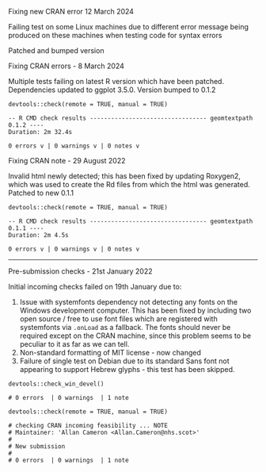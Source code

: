 Fixing new CRAN error 12 March 2024

Failing test on some Linux machines due to different error message being produced on these machines when testing code for syntax errors

Patched and bumped version



Fixing CRAN errors - 8 March 2024

Multiple tests failing on latest R version which have been patched.
Dependencies updated to ggplot 3.5.0.
Version bumped to 0.1.2

```
devtools::check(remote = TRUE, manual = TRUE)

-- R CMD check results --------------------------------- geomtextpath 0.1.2 ----
Duration: 2m 32.4s

0 errors v | 0 warnings v | 0 notes v
```

Fixing CRAN note - 29 August 2022

Invalid html newly detected; this has been fixed by updating Roxygen2, which was
used to create the Rd files from which the html was generated.
Patched to new 0.1.1

```
devtools::check(remote = TRUE, manual = TRUE)

-- R CMD check results --------------------------------- geomtextpath 0.1.1 ----
Duration: 2m 4.5s

0 errors v | 0 warnings v | 0 notes v
```

---

Pre-submission checks - 21st January 2022

Initial incoming checks failed on 19th January due to:
1) Issue with systemfonts dependency not detecting any fonts on the Windows development computer. This has been fixed by including two open source / free to use font files which are registered with systemfonts via `.onLoad` as a fallback. The fonts should never be required except on the CRAN machine, since this problem seems to be peculiar to it as far as we can tell.
2) Non-standard formatting of MIT license - now changed
3) Failure of single test on Debian due to its standard Sans font not appearing to support Hebrew glyphs - this test has been skipped.
  
```
devtools::check_win_devel()

# 0 errors  | 0 warnings  | 1 note 
```

```
devtools::check(remote = TRUE, manual = TRUE)

# checking CRAN incoming feasibility ... NOTE
# Maintainer: 'Allan Cameron <Allan.Cameron@nhs.scot>'
# 
# New submission
#
# 0 errors  | 0 warnings  | 1 note 
```
